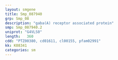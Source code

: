 ```yaml
---
layout: smgene
title: Smp_087940
grp: Smp_08
description: "gaba(A) receptor associated protein"
smp: Smp_087940.2
uniprot: "G4VLS0"
length:   360
cdd: "PTZ00380, cd01611, cl00155, pfam02991"
kk: K08341
categories: sm
---
```

